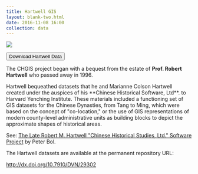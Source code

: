 ```yaml
---
title: Hartwell GIS
layout: blank-two.html
date: 2016-11-08 16:00
collection: data
---
```

<div class="vert"><img src="../../assets/graf/hartwell_md.jpg"></div>
<p />
<form method="get" style="display: inline;" action="http://dx.doi.org/10.7910/DVN/29302" target="_new"><button class="button">Download Hartwell Data</button></form>
<p>
The CHGIS project began with a bequest from the estate of <b>Prof. Robert Hartwell</b> who passed away in 1996.  
<p>
Hartwell bequeathed datasets that he and Marianne Colson Hartwell created under the auspices of his **Chinese Historical Software, Ltd**. to Harvard Yenching Institute. These materials included a functioning set of GIS datasets for the Chinese Dynasties, from Tang to Ming, which were based on the concept of "co-location," or the use of GIS representations of modern county-level administrative units as building blocks to depict the approximate shapes of historical areas. 
<p>
See:  <a href="http://pnclink.org/annual/annual1999/1999pdf/bol.pdf
" target="_new">The Late Robert M. Hartwell "Chinese Historical Studies, Ltd." Software Project</a> by Peter Bol.
<p>
The Hartwell datasets are available at the permanent repository URL:
<p>
<a href="http://dx.doi.org/10.7910/DVN/29302" target="_new">http://dx.doi.org/10.7910/DVN/29302</a>
